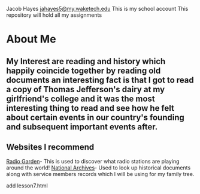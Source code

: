 Jacob Hayes
jahayes5@my.waketech.edu
This is my school account
This repository will hold all my assignments
# About Me
## My Interest are reading and history which happily coincide together by reading old documents an interesting fact is that I got to read a copy of Thomas Jefferson's dairy at my girlfriend's college and it was the most interesting thing to read and see how he felt about certain events in our country's founding and subsequent important events after.
## Websites I recommend
[Radio Garden](https://radio.garden)- This is used to discover what radio stations are playing around the world!
[National Archives](https://www.archives.gov)- Used to look up historical documents along with service members records which I will be using for my family tree.

add lesson7.html
